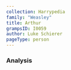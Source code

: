 ```yaml
---
collection: Harrypedia
family: "Weasley"
title: Arthur
grampsID: I0059
author: Luke Schierer
pageType: person
---
```


### Analysis
